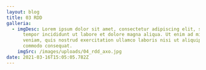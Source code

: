 ```yaml
---
layout: blog
title: 03 RDD
galleria:
  - imgDesc: Lorem ipsum dolor sit amet, consectetur adipiscing elit, sed do eiusmod
      tempor incididunt ut labore et dolore magna aliqua. Ut enim ad minim
      veniam, quis nostrud exercitation ullamco laboris nisi ut aliquip ex ea
      commodo consequat.
    imgSrc: /images/uploads/04_rdd_axo.jpg
date: 2021-03-16T15:05:05.782Z
---
```

